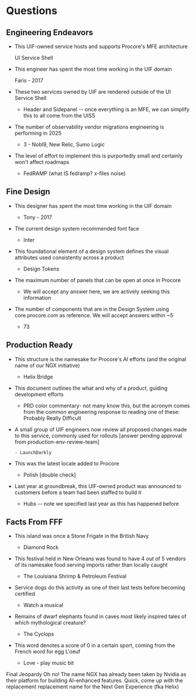 # Questions

## Engineering Endeavors

- This UIF-owned service hosts and supports Procore's MFE architecture

  UI Service Shell

- This engineer has spent the most time working in the UIF domain

  Faris - 2017

- These two services owned by UIF are rendered outside of the UI Service Shell

  - Header and Sidepanel -- once everything is an MFE, we can simplify this to all come from the UISS

- The number of observability vendor migrations engineering is performing in 2025

  - 3 - Nobl9, New Relic, Sumo Logic

- The level of effort to implement this is purportedly small and certainly won't affect roadmaps

  - FedRAMP (what IS fedramp? x-files noise)

## Fine Design

- This designer has spent the most time working in the UIF domain

  - Tony - 2017

- The current design system recommended font face

  - Inter

- This foundational element of a design system defines the visual attributes used consistently across a product

  - Design Tokens

- The maximum number of panels that can be open at once in Procore

  - We will accept any answer here, we are actively seeking this information

- The number of components that are in the Design System using core.procore.com as reference. We will accept answers within ~5

  - 73

## Production Ready

- This structure is the namesake for Procore's AI efforts (and the original name of our NGX initiative)

  - Helix Bridge

- This document outlines the what and why of a product, guiding development efforts

  - PRD color commentary- not many know this, but the acronym comes from the common engineering response to reading one of these: Probably Really Difficult

- A small group of UIF engineers now review all proposed changes made to this service, commonly used for rollouts
  [answer pending approval from production-env-review-team]

      - LaunchDarkly

- This was the latest locale added to Procore

  - Polish [double check]

- Last year at groundbreak, this UIF-owned product was announced to customers before a team had been staffed to build it

  - Hubs -- note we specified last year as this has happened before

## Facts From FFF

- This island was once a Stone Frigate in the British Navy

  - Diamond Rock

- This festival held in New Orleans was found to have 4 out of 5 vendors of its namesake food serving imports rather than locally caught

  - The Louisiana Shrimp & Petroleum Festival

- Service dogs do this activity as one of their last tests before becoming certified

  - Watch a musical

- Remains of dwarf elephants found in caves most likely inspired tales of which mythological creature?

  - The Cyclops

- This word denotes a score of 0 in a certain sport, coming from the French word for egg L'oeuf

  - Love - play music bit

Final Jeopardy
Oh no! The name NGX has already been taken by Nvidia as their platform for building AI-enhanced features. Quick, come up with the replacement replacement name for the Next Gen Experience (fka Helix)
